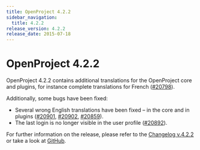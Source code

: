 ```yaml
---
title: OpenProject 4.2.2
sidebar_navigation:
  title: 4.2.2
release_version: 4.2.2
release_date: 2015-07-18
---
```


# OpenProject 4.2.2

OpenProject 4.2.2 contains additional translations for the OpenProject
core and plugins, for instance complete translations for French
([#20798](https://community.openproject.org/work_packages/20798)).

Additionally, some bugs have been fixed:

  - Several wrong English translations have been fixed – in the core and
    in plugins
    ([#20901](https://community.openproject.org/work_packages/20901),
    [#20902](https://community.openproject.org/work_packages/20902),
    [#20859](https://community.openproject.org/work_packages/20859)).
  - The last login is no longer visible in the user profile
    ([#20892](https://community.openproject.org/work_packages/20892)).

For further information on the release, please refer to the
[Changelog v.4.2.2](https://community.openproject.org/versions/729)
or take a look at
[GitHub](https://github.com/opf/openproject/tree/v4.2.2).
